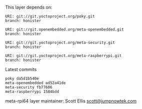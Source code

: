 This layer depends on:

    URI: git://git.yoctoproject.org/poky.git
    branch: honister

    URI: git://git.openembedded.org/meta-openembedded.git
    branch: honister

    URI: git://git.yoctoproject.org/meta-security.git
    branch: honister

    URI: git://git.yoctoproject.org/meta-raspberrypi.git
    branch: honister

Latest commits

    poky da5d1b540e
    meta-openembedded ad52a41de
    meta-security fb77606
    meta-raspberrypi 1584bdd

meta-rpi64 layer maintainer: Scott Ellis <scott@jumpnowtek.com>
